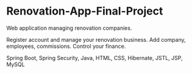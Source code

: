 # Renovation-App-Final-Project
Web application managing renovation companies.

Register account and manage your renovation business. Add company, employees, commissions. Control your finance.

Spring Boot, Spring Security, Java, HTML, CSS, Hibernate, JSTL, JSP, MySQL
